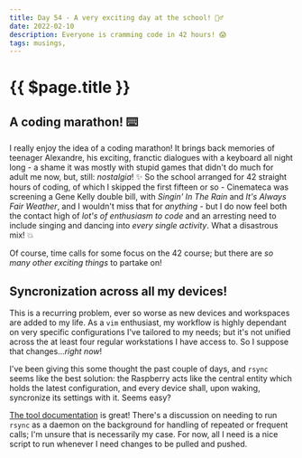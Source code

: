 ```yaml
---
title: Day 54 - A very exciting day at the school! 🏋️‍♂️
date: 2022-02-10
description: Everyone is cramming code in 42 hours! 😱
tags: musings, 
---
```


# {{ $page.title }}

## A coding marathon! ⌨️

I really enjoy the idea of a coding marathon! It brings back memories of teenager Alexandre, his exciting, franctic dialogues with a keyboard all night long - a shame it was mostly with stupid games that didn't do much for adult me now, but, still: *nostalgia*! ✨ So the school arranged for 42 straight hours of coding, of which I skipped the first fifteen or so - Cinemateca was screening a Gene Kelly double bill, with *Singin' In The Rain* and *It's Always Fair Weather*, and I wouldn't miss that for *anything* - but I do now feel both the contact high of *lot's of enthusiasm to code* and an arresting need to include singing and dancing into *every single activity*. What a disastrous mix! 💥

Of course, time calls for some focus on the 42 course; but there are *so many other exciting things* to partake on!

## Syncronization across all my devices!

This is a recurring problem, ever so worse as new devices and workspaces are added to my life. As a `vim` enthusiast, my workflow is highly dependant on very specific configurations I've tailored to my needs; but it's not unified across the at least four regular workstations I have access to. So I suppose that changes...*right now*!

I've been giving this some thought the past couple of days, and `rsync` seems like the best solution: the Raspberry acts like the central entity which holds the latest configuration, and every device shall, upon waking, syncronize its settings with it. Seems easy?

[The tool documentation](https://rsync.samba.org/documentation.html) is great! There's a discussion on needing to run `rsync` as a daemon on the background for handling of repeated or frequent calls; I'm unsure that is necessarily my case. For now, all I need is a nice script to run whenever I need changes to be pulled and pushed.

<FetchComments :title=$frontmatter.title />
<PostComments :title=$frontmatter.title />
